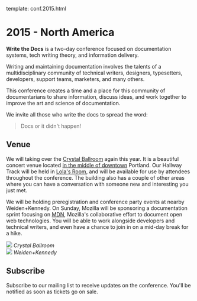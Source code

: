 template: conf.2015.html

# 2015 - North America

**Write the Docs** is a two-day conference focused on documentation systems,
tech writing theory, and information delivery.

Writing and maintaining documentation involves the talents of a
multidisciplinary community of technical writers, designers, typesetters,
developers, support teams, marketers, and many others.

This conference creates a time and a place for this community of documentarians
to share information, discuss ideas, and work together to improve the art and
science of documentation.

We invite all those who write the docs to spread the word:

> Docs or it didn't happen!

## Venue

We will taking over the [Crystal Ballroom][crystal-ballroom] again this year.
It is a beautiful concert venue located [in the middle of downtown][downtown-map]
Portland.
Our Hallway Track will be held in [Lola's Room][lolas-room], and will be
available for use by attendees throughout the conference.
The building also has a couple of other areas where you can have a conversation
with someone new and interesting you just met.

We will be holding preregistration and conference party events at nearby
Weiden+Kennedy.
On Sunday, Mozilla will be sponsoring a documentation sprint focusing on
[MDN][mdn], Mozilla's collaborative effort to document open web technologies.
You will be able to work alongside developers and technical writers,
and even have a chance to join in on a mid-day break for a hike.

<div class="row">
  <div class="col-md-6">
    <img src="http://c308991.r91.cf1.rackcdn.com/SiteFiles/Venues/4784/048MG0488978.jpg" class="img-responsive" />
    <i>Crystal Ballroom</i>
  </div>
  <div class="col-md-6">
    <img src="http://farm5.static.flickr.com/4131/5095458105_dc3a3307da_b.jpg" class="img-responsive" />
    <i>Weiden+Kennedy</i>
  </div>
</div>

[crystal-ballroom]: http://www.mcmenamins.com/CrystalBallroom
[downtown-map]: http://goo.gl/maps/D2WrJ
[lolas-room]: http://www.mcmenamins.com/192-lola-s-room-home
[mdn]: https://developer.mozilla.org/en-US/

## Subscribe

Subscribe to our mailing list to receive updates on the conference.
You'll be notified as soon as tickets go on sale.
